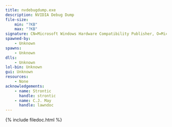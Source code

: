 ```yaml
---
title: nvdebugdump.exe
description: NVIDIA Debug Dump
file-size:
    min: "?KB"
    max: "?KB"
signature: CN=Microsoft Windows Hardware Compatibility Publisher, O=Microsoft Corporation, L=Redmond, S=Washington, C=US
spawned-by:
    - Unknown
spawns:
    - Unknown
dlls:
    - Unknown
lol-bin: Unknown
gui: Unknown
resources:
    - None
acknowledgements:
    - name: Strontic
      handle: strontic
    - name: C.J. May
      handle: lawndoc
---
```


{% include filedoc.html %}

